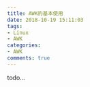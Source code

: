 ```yaml
---
title: AWK的基本使用
date: 2018-10-19 15:11:03
tags:
- Linux
- AWK
categories:
- AWK
comments: true
---
```

todo...
<!-- more -->